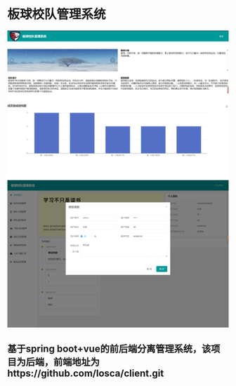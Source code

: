 # 板球校队管理系统
![img_2.png](img_2.png)
![img_1.png](img_1.png)
## 基于spring boot+vue的前后端分离管理系统，该项目为后端，前端地址为https://github.com/losca/client.git
